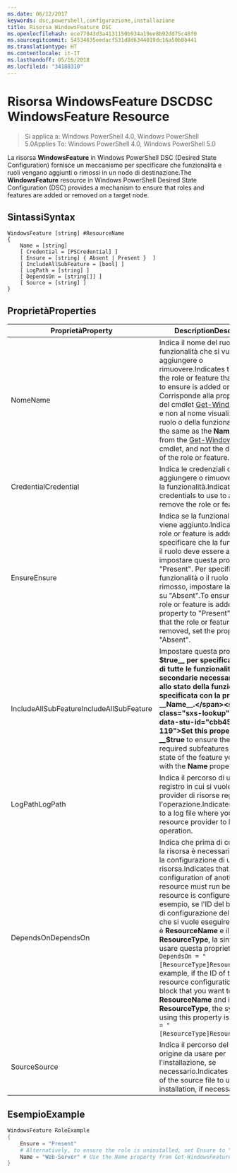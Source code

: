 ```yaml
---
ms.date: 06/12/2017
keywords: dsc,powershell,configurazione,installazione
title: Risorsa WindowsFeature DSC
ms.openlocfilehash: ece77043d3a4131150b934a19ee8b92dd75c48f0
ms.sourcegitcommit: 54534635eedacf531d8d6344019dc16a50b8b441
ms.translationtype: HT
ms.contentlocale: it-IT
ms.lasthandoff: 05/16/2018
ms.locfileid: "34188310"
---
```

# <a name="dsc-windowsfeature-resource"></a><span data-ttu-id="cbb45-103">Risorsa WindowsFeature DSC</span><span class="sxs-lookup"><span data-stu-id="cbb45-103">DSC WindowsFeature Resource</span></span>

> <span data-ttu-id="cbb45-104">Si applica a: Windows PowerShell 4.0, Windows PowerShell 5.0</span><span class="sxs-lookup"><span data-stu-id="cbb45-104">Applies To: Windows PowerShell 4.0, Windows PowerShell 5.0</span></span>

<span data-ttu-id="cbb45-105">La risorsa **WindowsFeature** in Windows PowerShell DSC (Desired State Configuration) fornisce un meccanismo per specificare che funzionalità e ruoli vengano aggiunti o rimossi in un nodo di destinazione.</span><span class="sxs-lookup"><span data-stu-id="cbb45-105">The **WindowsFeature** resource in Windows PowerShell Desired State Configuration (DSC) provides a mechanism to ensure that roles and features are added or removed on a target node.</span></span>

## <a name="syntax"></a><span data-ttu-id="cbb45-106">Sintassi</span><span class="sxs-lookup"><span data-stu-id="cbb45-106">Syntax</span></span>

```
WindowsFeature [string] #ResourceName
{
    Name = [string]
    [ Credential = [PSCredential] ]
    [ Ensure = [string] { Absent | Present }  ]
    [ IncludeAllSubFeature = [bool] ]
    [ LogPath = [string] ]
    [ DependsOn = [string[]] ]
    [ Source = [string] ]
}
```

## <a name="properties"></a><span data-ttu-id="cbb45-107">Proprietà</span><span class="sxs-lookup"><span data-stu-id="cbb45-107">Properties</span></span>

|  <span data-ttu-id="cbb45-108">Proprietà</span><span class="sxs-lookup"><span data-stu-id="cbb45-108">Property</span></span>  |  <span data-ttu-id="cbb45-109">Description</span><span class="sxs-lookup"><span data-stu-id="cbb45-109">Description</span></span>   |
|---|---|
| <span data-ttu-id="cbb45-110">Nome</span><span class="sxs-lookup"><span data-stu-id="cbb45-110">Name</span></span>| <span data-ttu-id="cbb45-111">Indica il nome del ruolo o della funzionalità che si vuole aggiungere o rimuovere.</span><span class="sxs-lookup"><span data-stu-id="cbb45-111">Indicates the name of the role or feature that you want to ensure is added or removed.</span></span> <span data-ttu-id="cbb45-112">Corrisponde alla proprietà __Name__ del cmdlet [Get-WindowsFeature](/powershell/module/servermanager/Get-WindowsFeature) e non al nome visualizzato del ruolo o della funzionalità.</span><span class="sxs-lookup"><span data-stu-id="cbb45-112">This is the same as the __Name__ property from the [Get-WindowsFeature](/powershell/module/servermanager/Get-WindowsFeature) cmdlet, and not the display name of the role or feature.</span></span>|
| <span data-ttu-id="cbb45-113">Credential</span><span class="sxs-lookup"><span data-stu-id="cbb45-113">Credential</span></span>| <span data-ttu-id="cbb45-114">Indica le credenziali da usare per aggiungere o rimuovere il ruolo o la funzionalità.</span><span class="sxs-lookup"><span data-stu-id="cbb45-114">Indicates the credentials to use to add or remove the role or feature.</span></span>|
| <span data-ttu-id="cbb45-115">Ensure</span><span class="sxs-lookup"><span data-stu-id="cbb45-115">Ensure</span></span>| <span data-ttu-id="cbb45-116">Indica se la funzionalità o il ruolo viene aggiunto.</span><span class="sxs-lookup"><span data-stu-id="cbb45-116">Indicates if the role or feature is added.</span></span> <span data-ttu-id="cbb45-117">Per specificare che la funzionalità o il ruolo deve essere aggiunto, impostare questa proprietà su "Present". Per specificare che la funzionalità o il ruolo venga rimosso, impostare la proprietà su "Absent".</span><span class="sxs-lookup"><span data-stu-id="cbb45-117">To ensure that the role or feature is added, set this property to "Present" To ensure that the role or feature is removed, set the property to "Absent".</span></span>|
| <span data-ttu-id="cbb45-118">IncludeAllSubFeature</span><span class="sxs-lookup"><span data-stu-id="cbb45-118">IncludeAllSubFeature</span></span>| <span data-ttu-id="cbb45-119">Impostare questa proprietà su __$true__ per specificare lo stato di tutte le funzionalità secondarie necessarie insieme allo stato della funzionalità specificata con la proprietà __Name__.</span><span class="sxs-lookup"><span data-stu-id="cbb45-119">Set this property to __$true__ to ensure the state of all required subfeatures with the state of the feature you specify with the __Name__ property.</span></span>|
| <span data-ttu-id="cbb45-120">LogPath</span><span class="sxs-lookup"><span data-stu-id="cbb45-120">LogPath</span></span>| <span data-ttu-id="cbb45-121">Indica il percorso di un file di registro in cui si vuole che il provider di risorse registri l'operazione.</span><span class="sxs-lookup"><span data-stu-id="cbb45-121">Indicates the path to a log file where you want the resource provider to log the operation.</span></span>|
| <span data-ttu-id="cbb45-122">DependsOn</span><span class="sxs-lookup"><span data-stu-id="cbb45-122">DependsOn</span></span>| <span data-ttu-id="cbb45-123">Indica che prima di configurare la risorsa è necessario eseguire la configurazione di un'altra risorsa.</span><span class="sxs-lookup"><span data-stu-id="cbb45-123">Indicates that the configuration of another resource must run before this resource is configured.</span></span> <span data-ttu-id="cbb45-124">Ad esempio, se l'ID del blocco script di configurazione della risorsa che si vuole eseguire per primo è __ResourceName__ e il tipo è __ResourceType__, la sintassi per usare questa proprietà è `DependsOn = "[ResourceType]ResourceName"`.</span><span class="sxs-lookup"><span data-stu-id="cbb45-124">For example, if the ID of the resource configuration script block that you want to run first is __ResourceName__ and its type is __ResourceType__, the syntax for using this property is `DependsOn = "[ResourceType]ResourceName"`.</span></span>|
| <span data-ttu-id="cbb45-125">Source</span><span class="sxs-lookup"><span data-stu-id="cbb45-125">Source</span></span>| <span data-ttu-id="cbb45-126">Indica il percorso del file di origine da usare per l'installazione, se necessario.</span><span class="sxs-lookup"><span data-stu-id="cbb45-126">Indicates the location of the source file to use for installation, if necessary.</span></span>|

## <a name="example"></a><span data-ttu-id="cbb45-127">Esempio</span><span class="sxs-lookup"><span data-stu-id="cbb45-127">Example</span></span>
```powershell
WindowsFeature RoleExample
{
    Ensure = "Present"
    # Alternatively, to ensure the role is uninstalled, set Ensure to "Absent"
    Name = "Web-Server" # Use the Name property from Get-WindowsFeature
}
```
